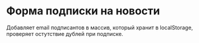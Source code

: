 # Форма подписки на новости

Добавляет email подписантов в массив, который хранит в localStorage, проверяет остутствие дублей при подписке.